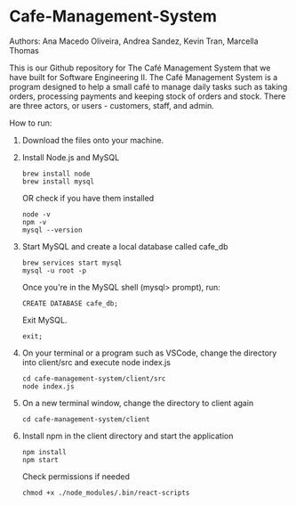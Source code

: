 # Cafe-Management-System

Authors: Ana Macedo Oliveira, Andrea Sandez, Kevin Tran, Marcella Thomas

This is our Github repository for The Café Management System that we have built for Software Engineering II.
The Café Management System is a program designed to help a small café to manage daily tasks such as taking orders, processing payments and keeping stock of orders and stock. There are three actors, or users - customers, staff, and admin.

How to run:

1. Download the files onto your machine.
   
2. Install Node.js and MySQL
   ```
   brew install node
   brew install mysql
   ```
   OR check if you have them installed
   ```
   node -v
   npm -v
   mysql --version
   ```
   
3. Start MySQL and create a local database called cafe_db
   ```
   brew services start mysql
   mysql -u root -p
   ```
   Once you're in the MySQL shell (mysql> prompt), run:
   ```
   CREATE DATABASE cafe_db;
   ```
   Exit MySQL.
   ```
   exit;
   ```
   
4. On your terminal or a program such as VSCode, change the directory into client/src and execute node index.js
   ```
   cd cafe-management-system/client/src
   node index.js
   ```

5. On a new terminal window, change the directory to client again
   ```
   cd cafe-management-system/client
   ```
   
6. Install npm in the client directory and start the application
   ```
   npm install
   npm start
   ```

   Check permissions if needed
   ```
   chmod +x ./node_modules/.bin/react-scripts
   ```

   
